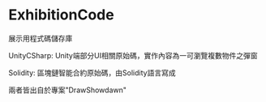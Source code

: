 # ExhibitionCode
展示用程式碼儲存庫

UnityCSharp: 
Unity端部分UI相關原始碼，實作內容為一可瀏覽複數物件之彈窗

Solidity: 
區塊鏈智能合約原始碼，由Solidity語言寫成

兩者皆出自於專案"DrawShowdawn"
